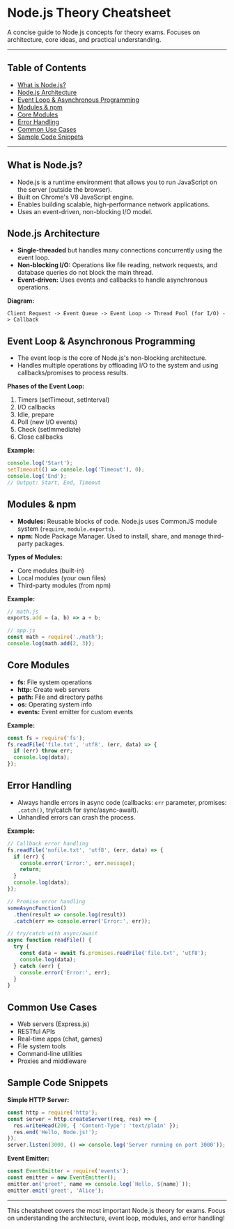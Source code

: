 # Node.js Theory Cheatsheet

A concise guide to Node.js concepts for theory exams. Focuses on architecture, core ideas, and practical understanding.

---

## Table of Contents
- [What is Node.js?](#what-is-nodejs)
- [Node.js Architecture](#nodejs-architecture)
- [Event Loop & Asynchronous Programming](#event-loop--asynchronous-programming)
- [Modules & npm](#modules--npm)
- [Core Modules](#core-modules)
- [Error Handling](#error-handling)
- [Common Use Cases](#common-use-cases)
- [Sample Code Snippets](#sample-code-snippets)

---

## What is Node.js?
- Node.js is a runtime environment that allows you to run JavaScript on the server (outside the browser).
- Built on Chrome's V8 JavaScript engine.
- Enables building scalable, high-performance network applications.
- Uses an event-driven, non-blocking I/O model.

## Node.js Architecture
- **Single-threaded** but handles many connections concurrently using the event loop.
- **Non-blocking I/O:** Operations like file reading, network requests, and database queries do not block the main thread.
- **Event-driven:** Uses events and callbacks to handle asynchronous operations.

**Diagram:**
```
Client Request -> Event Queue -> Event Loop -> Thread Pool (for I/O) -> Callback
```

## Event Loop & Asynchronous Programming
- The event loop is the core of Node.js's non-blocking architecture.
- Handles multiple operations by offloading I/O to the system and using callbacks/promises to process results.

**Phases of the Event Loop:**
1. Timers (setTimeout, setInterval)
2. I/O callbacks
3. Idle, prepare
4. Poll (new I/O events)
5. Check (setImmediate)
6. Close callbacks

**Example:**
```js
console.log('Start');
setTimeout(() => console.log('Timeout'), 0);
console.log('End');
// Output: Start, End, Timeout
```

## Modules & npm
- **Modules:** Reusable blocks of code. Node.js uses CommonJS module system (`require`, `module.exports`).
- **npm:** Node Package Manager. Used to install, share, and manage third-party packages.

**Types of Modules:**
- Core modules (built-in)
- Local modules (your own files)
- Third-party modules (from npm)

**Example:**
```js
// math.js
exports.add = (a, b) => a + b;

// app.js
const math = require('./math');
console.log(math.add(2, 3));
```

## Core Modules
- **fs:** File system operations
- **http:** Create web servers
- **path:** File and directory paths
- **os:** Operating system info
- **events:** Event emitter for custom events

**Example:**
```js
const fs = require('fs');
fs.readFile('file.txt', 'utf8', (err, data) => {
  if (err) throw err;
  console.log(data);
});
```

## Error Handling
- Always handle errors in async code (callbacks: `err` parameter, promises: `.catch()`, try/catch for sync/async-await).
- Unhandled errors can crash the process.

**Example:**
```js
// Callback error handling
fs.readFile('nofile.txt', 'utf8', (err, data) => {
  if (err) {
    console.error('Error:', err.message);
    return;
  }
  console.log(data);
});

// Promise error handling
someAsyncFunction()
  .then(result => console.log(result))
  .catch(err => console.error('Error:', err));

// try/catch with async/await
async function readFile() {
  try {
    const data = await fs.promises.readFile('file.txt', 'utf8');
    console.log(data);
  } catch (err) {
    console.error('Error:', err);
  }
}
```

## Common Use Cases
- Web servers (Express.js)
- RESTful APIs
- Real-time apps (chat, games)
- File system tools
- Command-line utilities
- Proxies and middleware

## Sample Code Snippets

**Simple HTTP Server:**
```js
const http = require('http');
const server = http.createServer((req, res) => {
  res.writeHead(200, { 'Content-Type': 'text/plain' });
  res.end('Hello, Node.js!');
});
server.listen(3000, () => console.log('Server running on port 3000'));
```

**Event Emitter:**
```js
const EventEmitter = require('events');
const emitter = new EventEmitter();
emitter.on('greet', name => console.log(`Hello, ${name}`));
emitter.emit('greet', 'Alice');
```

---

This cheatsheet covers the most important Node.js theory for exams. Focus on understanding the architecture, event loop, modules, and error handling! 